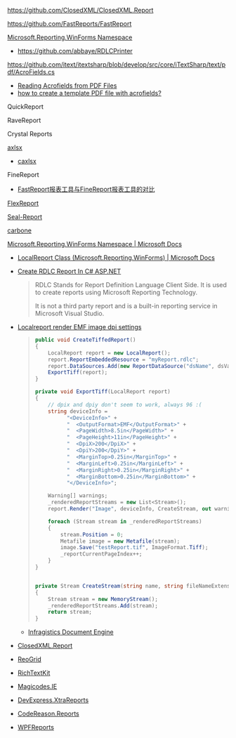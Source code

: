 https://github.com/ClosedXML/ClosedXML.Report

https://github.com/FastReports/FastReport

[Microsoft.Reporting.WinForms Namespace](https://docs.microsoft.com/en-us/previous-versions/visualstudio/visual-studio-2008/ms252706(v=vs.90))

- https://github.com/abbaye/RDLCPrinter

https://github.com/itext/itextsharp/blob/develop/src/core/iTextSharp/text/pdf/AcroFields.cs

- [Reading Acrofields from PDF Files](https://www.codeproject.com/Articles/1032782/Reading-Acrofields-from-PDF-Files)
- [how to create a template PDF file with acrofields?](https://stackoverflow.com/questions/19564086/how-to-create-a-template-pdf-file-with-acrofields)

QuickReport

RaveReport

Crystal Reports

[axlsx](https://github.com/randym/axlsx)

- [caxlsx](https://github.com/caxlsx/caxlsx)

FineReport

- [FastReport报表工具与FineReport报表工具的对比](https://www.finereport.com/knowledge/acquire/fastreport.html)

[FlexReport](https://marketplace.visualstudio.com/items?itemName=GrapeCityinc.ReportsforWinForms)

[Seal-Report](https://github.com/ariacom/Seal-Report)

[carbone](https://github.com/carboneio/carbone)

[Microsoft.Reporting.WinForms Namespace | Microsoft Docs](https://docs.microsoft.com/en-us/previous-versions/visualstudio/visual-studio-2010/ms252706(v=vs.100))

- [LocalReport Class (Microsoft.Reporting.WinForms) | Microsoft Docs](https://docs.microsoft.com/en-us/previous-versions/visualstudio/visual-studio-2010/ms255056(v=vs.100))

- [Create RDLC Report In C# ASP.NET](https://www.c-sharpcorner.com/article/create-rdlc-report-in-C-Sharp-Asp-Net/)
  
  > RDLC Stands for Report Definition Language Client Side. It is used to create reports using Microsoft Reporting Technology.  
  > 
  > It is not a third party report and is a built-in reporting service in Microsoft Visual Studio.

- [Localreport render EMF image dpi settings](https://social.msdn.microsoft.com/Forums/en-US/93a18d13-2f43-426c-b475-d88ca068279a/localreport-render-emf-image-dpi-settings?forum=vsreportcontrols)
  
  > ```csharp
  > public void CreateTiffedReport()
  > {
  >     LocalReport report = new LocalReport();
  >     report.ReportEmbeddedResource = "myReport.rdlc";
  >     report.DataSources.Add(new ReportDataSource("dsName", dsValue));
  >     ExportTiff(report);
  > }
  > 
  > private void ExportTiff(LocalReport report)
  > {
  >     // dpix and dpiy don't seem to work, always 96 :(
  >     string deviceInfo =
  >           "<DeviceInfo>" +
  >           "  <OutputFormat>EMF</OutputFormat>" +
  >           "  <PageWidth>8.5in</PageWidth>" +
  >           "  <PageHeight>11in</PageHeight>" +
  >           "  <DpiX>200</DpiX>" +
  >           "  <DpiY>200</DpiY>" +
  >           "  <MarginTop>0.25in</MarginTop>" +
  >           "  <MarginLeft>0.25in</MarginLeft>" +
  >           "  <MarginRight>0.25in</MarginRight>" +
  >           "  <MarginBottom>0.25in</MarginBottom>" +
  >           "</DeviceInfo>";
  > 
  >     Warning[] warnings;
  >     _renderedReportStreams = new List<Stream>();
  >     report.Render("Image", deviceInfo, CreateStream, out warnings);
  > 
  >     foreach (Stream stream in _renderedReportStreams)
  >     {
  >         stream.Position = 0;
  >         Metafile image = new Metafile(stream);
  >         image.Save("testReport.tif", ImageFormat.Tiff);
  >         _reportCurrentPageIndex++;
  >     }
  > }
  > 
  > 
  > private Stream CreateStream(string name, string fileNameExtension, Encoding encoding, string mimeType, bool willSeek)
  > {
  >     Stream stream = new MemoryStream();
  >     _renderedReportStreams.Add(stream);
  >     return stream;
  > }
  > ```

  - [Infragistics Document Engine](https://www.infragistics.com/help/winforms/documentengine-welcome-to-infragistics-document-engine)
  
- [ClosedXML.Report](https://github.com/ClosedXML/ClosedXML.Report)

- [ReoGrid](https://github.com/unvell/ReoGrid)

- [RichTextKit](https://github.com/toptensoftware/RichTextKit)

- [Magicodes.IE](https://github.com/dotnetcore/Magicodes.IE)

- [DevExpress.XtraReports](https://docs.devexpress.com/XtraReports/DevExpress.XtraReports.UI.XtraReport)

- [CodeReason.Reports](https://github.com/jogibear9988/CodeReason.Reports)

- [WPFReports](https://github.com/darthmaure/WPFReports)
